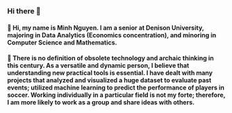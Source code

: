 ### Hi there 👋

#### 🤔 Hi, my name is Minh Nguyen. I am a senior at Denison University, majoring in Data Analytics (Economics concentration), and minoring in Computer Science and Mathematics.
#### 💬 There is no definition of obsolete technology and archaic thinking in this century. As a versatile and dynamic person, I believe that understanding new practical tools is essential. I have dealt with many projects that analyzed and visualized a huge dataset to evaluate past events; utilized machine learning to predict the performance of players in soccer. Working individually in a particular field is not my forte; therefore, I am more likely to work as a group and share ideas with others.
